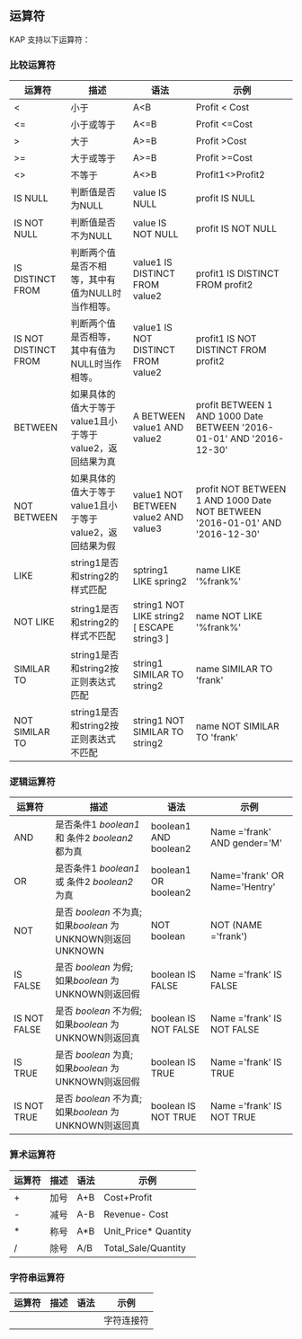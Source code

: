 ## 运算符

KAP 支持以下运算符：

### 比较运算符

| 运算符                  | 描述                                 | 语法                                       | 示例                                       |
| -------------------- | ---------------------------------- | ---------------------------------------- | ---------------------------------------- |
| <                    | 小于                                 | A<B                                      | Profit < Cost                            |
| <=                   | 小于或等于                              | A<=B                                     | Profit <=Cost                            |
| >                    | 大于                                 | A>=B                                     | Profit >Cost                             |
| >=                   | 大于或等于                              | A>=B                                     | Profit >=Cost                            |
| <>                   | 不等于                                | A<>B                                     | Profit1<>Profit2                         |
| IS NULL              | 判断值是否为NULL                         | value IS NULL                            | profit IS NULL                           |
| IS NOT NULL          | 判断值是否不为NULL                        | value IS NOT NULL                        | profit IS NOT NULL                       |
| IS DISTINCT FROM     | 判断两个值是否不相等，其中有值为NULL时当作相等。         | value1 IS DISTINCT FROM value2           | profit1 IS DISTINCT FROM profit2         |
| IS NOT DISTINCT FROM | 判断两个值是否相等，其中有值为NULL时当作相等。          | value1 IS NOT DISTINCT FROM value2       | profit1 IS NOT DISTINCT FROM profit2     |
| BETWEEN              | 如果具体的值大于等于value1且小于等于value2，返回结果为真 | A BETWEEN   value1 AND value2            | profit BETWEEN 1 AND 1000      Date BETWEEN '2016-01-01' AND '2016-12-30' |
| NOT BETWEEN          | 如果具体的值大于等于value1且小于等于value2，返回结果为假 | value1 NOT BETWEEN value2 AND value3     | profit NOT BETWEEN 1 AND 1000      Date NOT BETWEEN '2016-01-01' AND '2016-12-30' |
| LIKE                 | string1是否和string2的样式匹配             | sptring1 LIKE spring2                    | name LIKE '%frank%'                      |
| NOT LIKE             | string1是否和string2的样式不匹配            | string1 NOT LIKE string2 [ ESCAPE string3 ] | name NOT LIKE '%frank%'                  |
| SIMILAR TO           | string1是否和string2按正则表达式匹配          | string1 SIMILAR TO string2               | name SIMILAR TO 'frank'                  |
| NOT SIMILAR TO       | string1是否和string2按正则表达式不匹配         | string1 NOT SIMILAR TO string2           | name NOT SIMILAR TO 'frank'              |

### 逻辑运算符

| 运算符          | 描述                                       | 语法                    | 示例                            |
| ------------ | ---------------------------------------- | --------------------- | ----------------------------- |
| AND          | 是否条件1 *boolean1* 和 条件2 *boolean2* 都为真    | boolean1 AND boolean2 | Name ='frank' AND gender='M'  |
| OR           | 是否条件1 *boolean1* 或 条件2 *boolean2* 为真     | boolean1 OR boolean2  | Name='frank' OR Name='Hentry' |
| NOT          | 是否 *boolean* 不为真; 如果*boolean* 为UNKNOWN则返回UNKNOWN | NOT boolean           | NOT (NAME ='frank')           |
| IS FALSE     | 是否 *boolean* 为假; 如果*boolean* 为UNKNOWN则返回假 | boolean IS FALSE      | Name ='frank' IS FALSE        |
| IS NOT FALSE | 是否 *boolean* 不为假; 如果*boolean* 为UNKNOWN则返回真 | boolean IS NOT FALSE  | Name ='frank' IS NOT FALSE    |
| IS TRUE      | 是否 *boolean* 为真; 如果*boolean* 为UNKNOWN则返回假 | boolean IS TRUE       | Name ='frank' IS TRUE         |
| IS NOT TRUE  | 是否 *boolean* 不为真; 如果*boolean* 为UNKNOWN则返回真 | boolean IS NOT TRUE   | Name ='frank' IS NOT TRUE     |

### 算术运算符

| 运算符  | 描述   | 语法   | 示例                   |
| ---- | ---- | ---- | -------------------- |
| +    | 加号   | A+B  | Cost+Profit          |
| -    | 减号   | A-B  | Revenue- Cost        |
| *    | 称号   | A*B  | Unit_Price* Quantity |
| /    | 除号   | A/B  | Total_Sale/Quantity  |

### 字符串运算符

| 运算符  | 描述    | 语法     | 示例                      |
| ---- | ----- | ------ | ----------------------- |
| || | 字符连接符 | A||B | First_name||Last_name |


